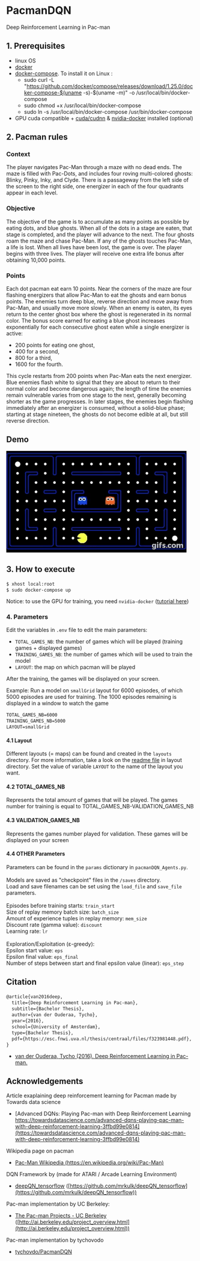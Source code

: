 # PacmanDQN
Deep Reinforcement Learning in Pac-man

## 1. Prerequisites
* linux OS
* [docker](https://runnable.com/docker/install-docker-on-linux)
* [docker-compose](https://docs.docker.com/compose/install/). To install it on Linux :
    * sudo curl -L "https://github.com/docker/compose/releases/download/1.25.0/docker-compose-$(uname -s)-$(uname -m)" -o /usr/local/bin/docker-compose
    * sudo chmod +x /usr/local/bin/docker-compose
    * sudo ln -s /usr/local/bin/docker-compose /usr/bin/docker-compose
* GPU cuda compatible + [cuda/cudnn](https://towardsdatascience.com/tensorflow-gpu-installation-made-easy-use-conda-instead-of-pip-52e5249374bc)
 & [nvidia-docker](https://github.com/NVIDIA/nvidia-docker) installed (optional)


## 2. Pacman rules
### Context
The player navigates Pac-Man through a maze with no dead ends. The maze is filled with Pac-Dots, and includes four roving multi-colored ghosts: Blinky, Pinky, Inky, and Clyde. There is a passageway from the left side of the screen to the right side, one energizer in each of the four quadrants appear in each level.
### Objective
The objective of the game is to accumulate as many points as possible by eating dots, and blue ghosts. When all of the dots in a stage are eaten, that stage is completed, and the player will advance to the next. The four ghosts roam the maze and chase Pac-Man. If any of the ghosts touches Pac-Man, a life is lost. When all lives have been lost, the game is over. The player begins with three lives. The player will receive one extra life bonus after obtaining 10,000 points.
### Points
Each dot pacman eat earn 10 points.
Near the corners of the maze are four flashing energizers that allow Pac-Man to eat the ghosts and earn bonus points. The enemies turn deep blue, reverse direction and move away from Pac-Man, and usually move more slowly. When an enemy is eaten, its eyes return to the center ghost box where the ghost is regenerated in its normal color.
 The bonus score earned for eating a blue ghost increases exponentially for each consecutive ghost eaten while a single energizer is active: 
* 200 points for eating one ghost, 
* 400 for a second, 
* 800 for a third, 
* 1600 for the fourth. 

This cycle restarts from 200 points when Pac-Man eats the next energizer. 
Blue enemies flash white to signal that they are about to return to their normal color and become dangerous again; 
the length of time the enemies remain vulnerable varies from one stage to the next, generally becoming shorter as the game progresses. 
In later stages, the enemies begin flashing immediately after an energizer is consumed, without a solid-blue phase; 
starting at stage nineteen, the ghosts do not become edible at all, but still reverse direction. 

## Demo

![Demo](videos/PacmanDQN_wingif.gif)

## 3. How to execute

```
$ xhost local:root
$ sudo docker-compose up
```
Notice: to use the GPU for training, you need `nvidia-docker` ([tutorial here](https://github.com/NVIDIA/nvidia-docker)) 

### 4. Parameters
Edit the variables in `.env` file to edit the main parameters:
* `TOTAL_GAMES_NB`: the number of games which will be played (training games + displayed games)
* `TRAINING_GAMES_NB`: the number of games which will be used to train the model
* `LAYOUT`: the map on which pacman will be played

After the training, the games will be displayed on your screen.

Example: Run a model on `smallGrid` layout for 6000 episodes, of which 5000 episodes
are used for training. The 1000 episodes remaining is displayed in a window to watch the game
```
TOTAL_GAMES_NB=6000 
TRAINING_GAMES_NB=5000
LAYOUT=smallGrid
```

#### 4.1 Layout
Different layouts (= maps) can be found and created in the `layouts` directory.
For more information, take a look on the [readme file](layouts/README.md) in layout directory.
Set the value of variable `LAYOUT` to the name of the layout you want. 

#### 4.2 TOTAL_GAMES_NB
Represents the total amount of games that will be played.
The games number for training is equal to TOTAL_GAMES_NB-VALIDATION_GAMES_NB

#### 4.3 VALIDATION_GAMES_NB
Represents the games number played for validation.
These games will be displayed on your screen

#### 4.4 OTHER Parameters

Parameters can be found in the `params` dictionary in `pacmanDQN_Agents.py`. <br />
 <br />
Models are saved as "checkpoint" files in the `/saves` directory. <br />
Load and save filenames can be set using the `load_file` and `save_file` parameters. <br />
 <br />
Episodes before training starts: `train_start` <br />
Size of replay memory batch size: `batch_size` <br />
Amount of experience tuples in replay memory: `mem_size` <br />
Discount rate (gamma value): `discount` <br />
Learning rate: `lr` <br />
 <br />
Exploration/Exploitation (ε-greedy): <br />
Epsilon start value: `eps` <br />
Epsilon final value: `eps_final` <br />
Number of steps between start and final epsilon value (linear): `eps_step` <br />

## Citation

```
@article{van2016deep,
  title={Deep Reinforcement Learning in Pac-man},
  subtitle={Bachelor Thesis},
  author={van der Ouderaa, Tycho},
  year={2016},
  school={University of Amsterdam},
  type={Bachelor Thesis},
  pdf={https://esc.fnwi.uva.nl/thesis/centraal/files/f323981448.pdf},
}

```

* [van der Ouderaa, Tycho (2016). Deep Reinforcement Learning in Pac-man.](https://esc.fnwi.uva.nl/thesis/centraal/files/f323981448.pdf)

## Acknowledgements

Article exaplaining deep reinforcement learning for Pacman made by Towards data science
* [Advanced DQNs: Playing Pac-man with Deep Reinforcement Learning https://towardsdatascience.com/advanced-dqns-playing-pac-man-with-deep-reinforcement-learning-3ffbd99e0814](https://towardsdatascience.com/advanced-dqns-playing-pac-man-with-deep-reinforcement-learning-3ffbd99e0814)

Wikipedia page on pacman
* [Pac-Man Wikipedia (https://en.wikipedia.org/wiki/Pac-Man)](https://en.wikipedia.org/wiki/Pac-Man)

DQN Framework by  (made for ATARI / Arcade Learning Environment)
* [deepQN_tensorflow](https://github.com/mrkulk/deepQN_tensorflow) ([https://github.com/mrkulk/deepQN_tensorflow](https://github.com/mrkulk/deepQN_tensorflow))

Pac-man implementation by UC Berkeley:
* [The Pac-man Projects - UC Berkeley](http://ai.berkeley.edu/project_overview.html) ([http://ai.berkeley.edu/project_overview.html](http://ai.berkeley.edu/project_overview.html))

Pac-man implementation by tychovodo
* [tychovdo/PacmanDQN](https://github.com/tychovdo/PacmanDQN)